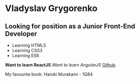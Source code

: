 <h1>Vladyslav Grygorenko</h1>
<h2>Looking for position as a Junior Front-End Developer</h2>
<ul>
  <li>Learning HTML5</li>
  <li>Learning CSS3</li>
  <li>Learning ES6</li>
</ul>
<b>Want to learn ReactJS</b>
<i>Want to learn AngularJS</i>
<a href="https://github.com/Cosmaty1991">Github</a>
<p>My favourite book: Haruki Murakami - 1Q84</p>
